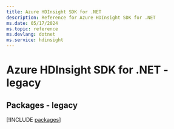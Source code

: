 ```yaml
---
title: Azure HDInsight SDK for .NET
description: Reference for Azure HDInsight SDK for .NET
ms.date: 05/17/2024
ms.topic: reference
ms.devlang: dotnet
ms.service: hdinsight
---
```

# Azure HDInsight SDK for .NET - legacy
## Packages - legacy
[!INCLUDE [packages](hdinsight-index.md)]